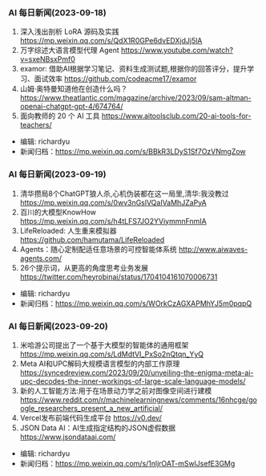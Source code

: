 ### AI 每日新闻(2023-09-18)

1. 深入浅出剖析 LoRA 源码及实践 https://mp.weixin.qq.com/s/QdX1R0GPe6dvEDXjdJj5lA
2. 万字综述大语言模型代理 Agent https://www.youtube.com/watch?v=sxeNBsxPmf0
3. examor: 借助AI根据学习笔记、资料生成测试题,根据你的回答评分，提升学习、面试效率 https://github.com/codeacme17/examor
4. 山姆·奥特曼知道他在创造什么吗？ https://www.theatlantic.com/magazine/archive/2023/09/sam-altman-openai-chatgpt-gpt-4/674764/
5. 面向教师的 20 个 AI 工具 https://www.aitoolsclub.com/20-ai-tools-for-teachers/

* 编辑: richardyu
* 新闻归档：https://mp.weixin.qq.com/s/BBkR3LDyS1Sf7OzVNmgZow

### AI 每日新闻(2023-09-19)

1. 清华攒局8个ChatGPT狼人杀,心机伪装都在这一局里,清华:我没教过 https://mp.weixin.qq.com/s/0wv3nGslVQaIVaMhJZaPyA
2. 百川的大模型KnowHow https://mp.weixin.qq.com/s/h4tLFS7JO2YViymmnFnmIA
3. LifeReloaded: 人生重来模拟器 https://github.com/hamutama/LifeReloaded
4. Agents：随心定制配适任意场景的可控智能体系统 http://www.aiwaves-agents.com/
5. 26个提示词，从更高的角度思考业务发展 https://twitter.com/heyrobinai/status/1704104161070006731

* 编辑: richardyu
* 新闻归档：https://mp.weixin.qq.com/s/WOrkCzAGXAPMhYJ5m0pqpQ


### AI 每日新闻(2023-09-20)

1. 米哈游公司提出了一个基于大模型的智能体的通用框架 https://mp.weixin.qq.com/s/LdMdtVI_PxSo2nQtqn_YyQ
2. Meta AI和UPC解码大规模语言模型的内部工作原理 https://syncedreview.com/2023/09/20/unveiling-the-enigma-meta-ai-upc-decodes-the-inner-workings-of-large-scale-language-models/
3. 新的人工智能方法:用于在场景动力学之前对图像空间进行建模 https://www.reddit.com/r/machinelearningnews/comments/16nhcge/google_researchers_present_a_new_artificial/
4. Vercel发布前端代码生成平台 https://v0.dev/
5. JSON Data AI：AI生成指定结构的JSON虚假数据 https://www.jsondataai.com/

* 编辑: richardyu
* 新闻归档：https://mp.weixin.qq.com/s/1nljrOAT-mSwlJsefE3GMg

